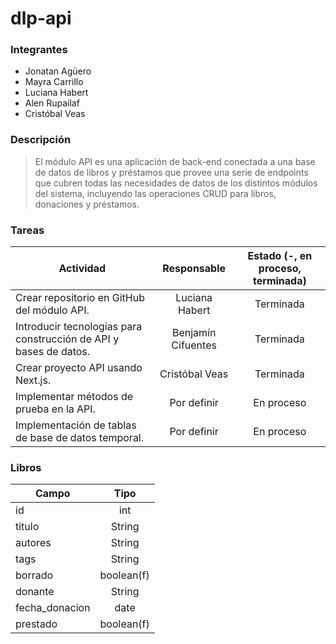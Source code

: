 # dlp-api

### Integrantes
- Jonatan Agüero
- Mayra Carrillo
- Luciana Habert
- Alen Rupailaf
- Cristóbal Veas

### Descripción
> El módulo API es una aplicación de back-end conectada a una base de datos de libros y préstamos que provee una serie de endpoints que cubren todas las necesidades de datos de los distintos módulos del sistema, incluyendo las operaciones CRUD para libros, donaciones y préstamos.

### Tareas

| Actividad                                                         | Responsable           | Estado (-, en proceso, terminada) |
| ----------------------------------------------------------------- |:---------------------:|:---------------------------------:|
| Crear repositorio en GitHub del módulo API.                       | Luciana Habert        | Terminada                         |
| Introducir tecnologías para construcción de API y bases de datos. | Benjamín Cifuentes    | Terminada                         |
| Crear proyecto API usando Next.js.                                | Cristóbal Veas        | Terminada                         |
| Implementar métodos de prueba en la API.                          | Por definir           | En proceso                        |
| Implementación de tablas de base de datos temporal.               | Por definir           | En proceso                        |

### Libros


| Campo                             | Tipo           |
----------------------------------- |:---------------------:|
| id                      | int      |
|titulo                   | String   |
| autores                 | String       |
| tags                      | String        |
| borrado                   | boolean(f)    |
| donante                 | String        |
| fecha_donacion               | date         |
| prestado                   | boolean(f)    |






